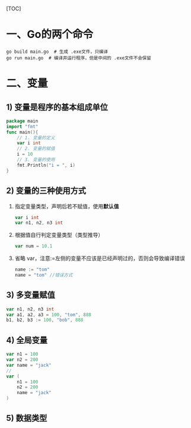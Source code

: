[TOC]

# 一、Go的两个命令

```shell
go build main.go  # 生成 .exe文件，只编译
go run main.go	# 编译并运行程序，但是中间的 .exe文件不会保留
```

# 二、变量

## 1) 变量是程序的基本组成单位

```go
package main
import "fmt"
func main(){
    // 1. 变量的定义
    var i int
    // 2. 变量的赋值
    i = 10
    // 3. 变量的使用
    fmt.Println("i = ", i)
}
```

## 2) 变量的三种使用方式

1. 指定变量类型，声明后若不赋值，使用**默认值**

	```go
	var i int
	var n1, n2, n3 int
	```

2. 根据值自行判定变量类型（类型推导）

	```go
	var num = 10.1
	```

3. 省略 var，注意:=左侧的变量不应该是已经声明过的，否则会导致编译错误

	```go
	name := "tom"
	name = "tom" //错误方式
	```

## 3) 多变量赋值

```go
var n1, n2, n3 int
var a1, a2, a3 = 100, "tom", 888
b1, b2, b3 := 100, "bob", 888
```

## 4) 全局变量

```go
var n1 = 100
var n2 = 200
var name = "jack"
//
var (
	n1 = 100
    n2 = 200
    name = "jack"
)
```

## 5) 数据类型

